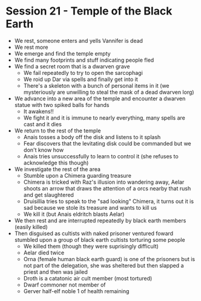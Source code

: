 # Session 21 - Temple of the Black Earth

- We rest, someone enters and yells Vannifer is dead
- We rest more
- We emerge and find the temple empty
- We find many footprints and stuff indicating people fled
- We find a secret room that is a dwarven grave
  - We fail repeatedly to try to open the sarcophagi
  - We roid up Dar via spells and finally get into it
  - There's a skeleton with a bunch of personal items in it (we mysteriously are unwilling to steal the mask of a dead dwarven lorg)
- We advance into a new area of the temple and encounter a dwarven statue with two spiked balls for hands
  - It awakens!!
  - We fight it and it is immune to nearly everything, many spells are cast and it dies
- We return to the rest of the temple
  - Anais tosses a body off the disk and listens to it splash
  - Fear discovers that the levitating disk could be commanded but we don't know how
  - Anais tries unsuccessfully to learn to control it (she refuses to acknowledge this though)
- We investigate the rest of the area
  - Stumble upon a Chimera guarding treasure
  - Chimera is tricked with Raz's illusion into wandering away, Aelar shoots an arrow that draws the attention of a orcs nearby that rush and get slaughtered
  - Druisillia tries to speak to the "sad looking" Chimera, it turns out it is sad because we stole its treasure and wants to kill us
  - We kill it (but Anais eldritch blasts Aelar)
- We then rest and are interrupted repeatedly by black earth members (easily killed)
- Then disguised as cultists with naked prisoner ventured foward stumbled upon a group of black earth cultists torturing some people
  - We killed them (though they were suprisingly difficult)
  - Aelar died twice
  - Orna (female human black earth guard) is one of the prisoners but is not part of the delegation, she was sheltered but then slapped a priest and then was jailed
  - Droth is a catatonic air cult member (most tortured)
  - Dwarf commoner not member of 
  - Gerver half-elf noble 1 of health remaining
